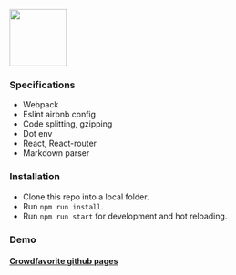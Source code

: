 <p><img src="https://crowdfavorite.com/wp-content/uploads/2018/11/CFlogo_lg_red_stacked.png" width="100"/></p>

### Specifications
- Webpack
- Eslint airbnb config
- Code splitting, gzipping
- Dot env  
- React, React-router
- Markdown parser

### Installation
- Clone this repo into a local folder.
- Run `npm run install`.
- Run `npm run start` for development and hot reloading.

### Demo
<a href="https://crowdfavorite.github.io/"><h4>Crowdfavorite github pages</h4></a>
